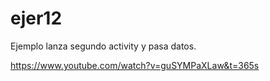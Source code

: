 # ejer12
Ejemplo lanza segundo activity y pasa datos.

https://www.youtube.com/watch?v=guSYMPaXLaw&t=365s
